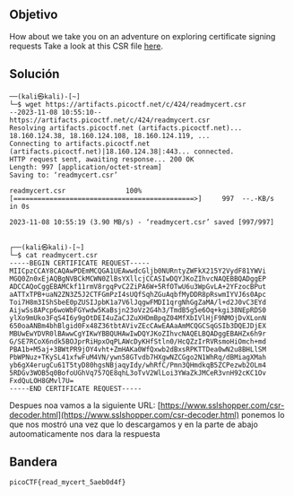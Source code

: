 
## Objetivo
How about we take you on an adventure on exploring certificate signing requests Take a look at this CSR file [here](https://artifacts.picoctf.net/c/424/readmycert.csr).
## Solución
```
──(kali㉿kali)-[~]
└─$ wget https://artifacts.picoctf.net/c/424/readmycert.csr
--2023-11-08 10:55:10--  https://artifacts.picoctf.net/c/424/readmycert.csr
Resolving artifacts.picoctf.net (artifacts.picoctf.net)... 18.160.124.38, 18.160.124.108, 18.160.124.119, ...
Connecting to artifacts.picoctf.net (artifacts.picoctf.net)|18.160.124.38|:443... connected.
HTTP request sent, awaiting response... 200 OK
Length: 997 [application/octet-stream]
Saving to: ‘readmycert.csr’

readmycert.csr               100%[=============================================>]     997  --.-KB/s    in 0s      

2023-11-08 10:55:19 (3.90 MB/s) - ‘readmycert.csr’ saved [997/997]

                                                                                                                   
┌──(kali㉿kali)-[~]
└─$ cat readmycert.csr 
-----BEGIN CERTIFICATE REQUEST-----
MIICpzCCAY8CAQAwPDEmMCQGA1UEAwwdcGljb0NURntyZWFkX215Y2VydF81YWVi
MGQ0Zn0xEjAQBgNVBCkMCWN0ZlBsYXllcjCCASIwDQYJKoZIhvcNAQEBBQADggEP
ADCCAQoCggEBAMCkf11rmV8rgqPvC2ZiPA6W+5RfOTwU6u3WpGvLA+2YFzocBPut
aATTxTPB+uaN2ZN3Z5J2CTFGmPzI4sUQfSqhZGuAqbfMyDDR8pRswmIYVJ6s0Apc
Toi7H8m3IShSbeE0pZUSIJpbK1a7V6lJqgwFMDI1qrgNhGgZaMA/l+d2J0vC3EYd
AijwSs8APcp6woWbFGYwdw5KaBsjn23oVz2G4h3/TmdB5g5e6Oq+kgi38NEpRDS0
ylXo9mUko3FqS4I6y9gOtDEI4uZaCJZuXHDmBpqZ04MfXbIVlHjF9NMOjDvXLonN
650oaANBm4bhBlgid0Fx48Z36tbtAVivZEcCAwEAAaAmMCQGCSqGSIb3DQEJDjEX
MBUwEwYDVR0lBAwwCgYIKwYBBQUHAwIwDQYJKoZIhvcNAQELBQADggEBAHZx6h9r
G/SE7RCoX6ndk5BOJprRiHpxOqPLAWcDyKHfStln0/HcQZzIrRVRsmoHiOmch+md
PBA1b+M5aj+3BWtPR9jOY4vht+ZmHAKa0WfQxwb2dBxsRPKTTDea0wN2u8BHLlSM
PbWPNuz+TKySL41xfwFuM4VN/ywn58GTvdb7HXgwNZCGgo2N1WhRq/dBMiagXMah
yb6gX4erugCu61T5tyD80hgsNBjaqyIdy/whRfC/Pmn3QHmdkqB5ZCPezwb2OLm4
5RDGv3WOB5q0BofoUGhVq757QE8qhL3oTvV2WlLoi3YWaZkJMCeR3vnH92cKC1Ov
FxdQuLOH8GMvl7U=
-----END CERTIFICATE REQUEST-----

```
Despues noa vamos a la siguiente URL: [https://www.sslshopper.com/csr-decoder.html](https://www.sslshopper.com/csr-decoder.html) ponemos lo que nos mostró una vez que lo descargamos y en la parte de abajo autoomaticamente nos dara la respuesta
## Bandera
```
picoCTF{read_mycert_5aeb0d4f}
```